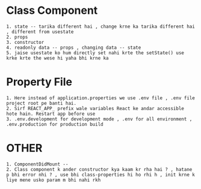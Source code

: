 # Class Component
    1. state -- tarika different hai , change krne ka tarika different hai , different from usestate
    2. props 
    3. constructor
    4. readonly data -- props , changing data -- state
    5. jaise usestate ko hum directly set nahi krte the setState() use krke krte the wese hi yaha bhi krne ka 

# Property File
    1. Here instead of application.properties we use .env file , .env file project root pe banti hai.
    2. Sirf REACT_APP_ prefix wale variables React ke andar accessible hote hain. Restart app before use
    3. .env.development for development mode , .env for all environment , .env.production for production build

# OTHER
    1. ComponentDidMount -- 
    2. Class component k ander constructor kya kaam kr rha hai ? , hatane p bhi error nhi ? , use bhi class-properties hi ho rhi h , init krne k liye mene usko param m bhi nahi rkh 